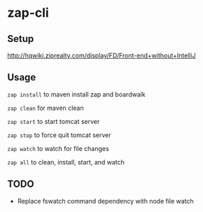 # zap-cli

## Setup
http://hqwiki.ziprealty.com/display/FD/Front-end+without+IntelliJ

## Usage
`zap install` to maven install zap and boardwalk

`zap clean` for maven clean

`zap start` to start tomcat server

`zap stop` to force quit tomcat server

`zap watch` to watch for file changes

`zap all` to clean, install, start, and watch

## TODO
- Replace fswatch command dependency with node file watch 